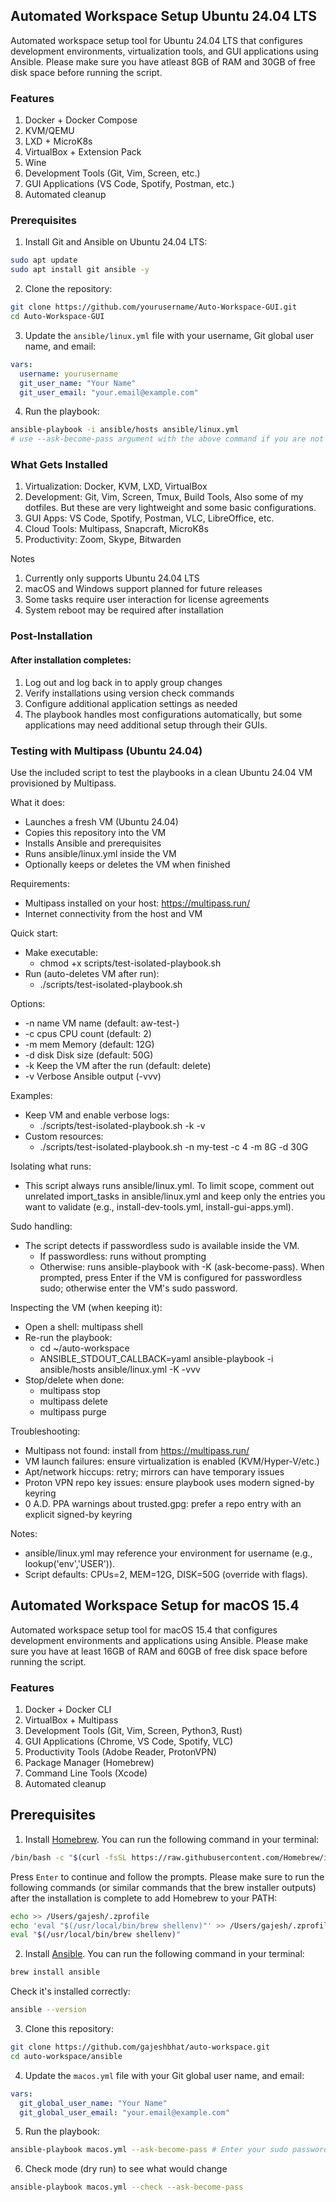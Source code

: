 ## Automated Workspace Setup Ubuntu 24.04 LTS

Automated workspace setup tool for Ubuntu 24.04 LTS that configures development environments, virtualization tools, and GUI applications using Ansible. Please make sure you have atleast 8GB of RAM and 30GB of free disk space before running the script.

### Features
1. Docker + Docker Compose
2. KVM/QEMU
3. LXD + MicroK8s
4. VirtualBox + Extension Pack
5. Wine
6. Development Tools (Git, Vim, Screen, etc.)
7. GUI Applications (VS Code, Spotify, Postman, etc.)
8. Automated cleanup

### Prerequisites

1. Install Git and Ansible on Ubuntu 24.04 LTS:

```bash
sudo apt update
sudo apt install git ansible -y
```

2. Clone the repository:

```bash
git clone https://github.com/yourusername/Auto-Workspace-GUI.git
cd Auto-Workspace-GUI
```
3. Update the `ansible/linux.yml` file with your username, Git global user name, and email:

```yaml
vars:
  username: yourusername
  git_user_name: "Your Name"
  git_user_email: "your.email@example.com"
```

4. Run the playbook:

```bash
ansible-playbook -i ansible/hosts ansible/linux.yml
# use --ask-become-pass argument with the above command if you are not running as root
```
### What Gets Installed

1. Virtualization: Docker, KVM, LXD, VirtualBox
2. Development: Git, Vim, Screen, Tmux, Build Tools, Also some of my dotfiles. But these are very lightweight and some basic configurations.
3. GUI Apps: VS Code, Spotify, Postman, VLC, LibreOffice, etc.
4. Cloud Tools: Multipass, Snapcraft, MicroK8s
5. Productivity: Zoom, Skype, Bitwarden

Notes
 1. Currently only supports Ubuntu 24.04 LTS
 2. macOS and Windows support planned for future releases
 3. Some tasks require user interaction for license agreements
 4. System reboot may be required after installation

### Post-Installation

#### After installation completes:

1. Log out and log back in to apply group changes
2. Verify installations using version check commands
3. Configure additional application settings as needed
4. The playbook handles most configurations automatically, but some applications may need additional setup through their GUIs.

### Testing with Multipass (Ubuntu 24.04)

Use the included script to test the playbooks in a clean Ubuntu 24.04 VM provisioned by Multipass.

What it does:
- Launches a fresh VM (Ubuntu 24.04)
- Copies this repository into the VM
- Installs Ansible and prerequisites
- Runs ansible/linux.yml inside the VM
- Optionally keeps or deletes the VM when finished

Requirements:
- Multipass installed on your host: https://multipass.run/
- Internet connectivity from the host and VM

Quick start:
- Make executable:
  - chmod +x scripts/test-isolated-playbook.sh
- Run (auto-deletes VM after run):
  - ./scripts/test-isolated-playbook.sh

Options:
- -n name   VM name (default: aw-test-<timestamp>)
- -c cpus   CPU count (default: 2)
- -m mem    Memory (default: 12G)
- -d disk   Disk size (default: 50G)
- -k        Keep the VM after the run (default: delete)
- -v        Verbose Ansible output (-vvv)

Examples:
- Keep VM and enable verbose logs:
  - ./scripts/test-isolated-playbook.sh -k -v
- Custom resources:
  - ./scripts/test-isolated-playbook.sh -n my-test -c 4 -m 8G -d 30G

Isolating what runs:
- This script always runs ansible/linux.yml. To limit scope, comment out unrelated import_tasks in ansible/linux.yml and keep only the entries you want to validate (e.g., install-dev-tools.yml, install-gui-apps.yml).

Sudo handling:
- The script detects if passwordless sudo is available inside the VM.
  - If passwordless: runs without prompting
  - Otherwise: runs ansible-playbook with -K (ask-become-pass). When prompted, press Enter if the VM is configured for passwordless sudo; otherwise enter the VM's sudo password.

Inspecting the VM (when keeping it):
- Open a shell: multipass shell <vm-name>
- Re-run the playbook:
  - cd ~/auto-workspace
  - ANSIBLE_STDOUT_CALLBACK=yaml ansible-playbook -i ansible/hosts ansible/linux.yml -K -vvv
- Stop/delete when done:
  - multipass stop <vm-name>
  - multipass delete <vm-name>
  - multipass purge

Troubleshooting:
- Multipass not found: install from https://multipass.run/
- VM launch failures: ensure virtualization is enabled (KVM/Hyper-V/etc.)
- Apt/network hiccups: retry; mirrors can have temporary issues
- Proton VPN repo key issues: ensure playbook uses modern signed-by keyring
- 0 A.D. PPA warnings about trusted.gpg: prefer a repo entry with an explicit signed-by keyring

Notes:
- ansible/linux.yml may reference your environment for username (e.g., lookup('env','USER')).
- Script defaults: CPUs=2, MEM=12G, DISK=50G (override with flags).

## Automated Workspace Setup for macOS 15.4

Automated workspace setup tool for macOS 15.4 that configures development environments and applications using Ansible. Please make sure you have at least 16GB of RAM and 60GB of free disk space before running the script.

### Features
1. Docker + Docker CLI
2. VirtualBox + Multipass
3. Development Tools (Git, Vim, Screen, Python3, Rust)
4. GUI Applications (Chrome, VS Code, Spotify, VLC)
5. Productivity Tools (Adobe Reader, ProtonVPN)
6. Package Manager (Homebrew)
7. Command Line Tools (Xcode)
8. Automated cleanup

## Prerequisites
1. Install [Homebrew](https://brew.sh/). You can run the following command in your terminal:
```bash
/bin/bash -c "$(curl -fsSL https://raw.githubusercontent.com/Homebrew/install/HEAD/install.sh)"
```
Press `Enter` to continue and follow the prompts. Please make sure to run the following commands (or similar commands that the brew installer outputs) after the installation is complete to add Homebrew to your PATH:
```bash
echo >> /Users/gajesh/.zprofile
echo 'eval "$(/usr/local/bin/brew shellenv)"' >> /Users/gajesh/.zprofile
eval "$(/usr/local/bin/brew shellenv)"
```

2. Install [Ansible](https://docs.ansible.com/ansible/latest/installation_guide/intro_installation.html). You can run the following command in your terminal:
```bash
brew install ansible
```
Check it's installed correctly:
```bash
ansible --version
```

3. Clone this repository:
```bash
git clone https://github.com/gajeshbhat/auto-workspace.git
cd auto-workspace/ansible
```

4. Update the `macos.yml` file with your Git global user name, and email:
```yaml
vars:
  git_global_user_name: "Your Name"
  git_global_user_email: "your.email@example.com"
```

5. Run the playbook:
```bash
ansible-playbook macos.yml --ask-become-pass # Enter your sudo password when prompted for BECOME Password and Enter password as requested
```

6. Check mode (dry run) to see what would change
```bash
ansible-playbook macos.yml --check --ask-become-pass
```
